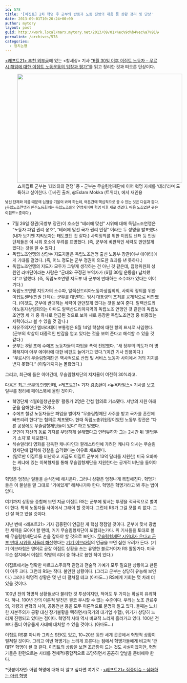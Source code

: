 ```yaml
---
id: 578
title: '[이집트] 2차 혁명 후 군부의 반동과 노동 진영의 대응 등 상황 정리 및 단상'
date: 2013-09-01T10:20:24+00:00
author: mytory
layout: post
guid: http://work.local/marx.mytory.net/2013/09/01/%ec%9d%b4%ec%a7%91%ed%8a%b8-2%ec%b0%a8-%ed%98%81%eb%aa%85-%ed%9b%84-%ea%b5%b0%eb%b6%80%ec%9d%98-%eb%b0%98%eb%8f%99%ea%b3%bc-%eb%85%b8%eb%8f%99-%ec%a7%84%ec%98%81%ec%9d%98-%eb%8c%80%ec%9d%91-%eb%93%b1/
permalink: /archives/578
categories:
  - 정치논평
---
```

<a href="http://wspaper.org/F_recommend-external.php" target="_blank" class="tx-link">&lt;레프트21&gt;</a><a href="http://wspaper.org/F_recommend-external.php" target="_blank" class="tx-link">&nbsp;추천 외부글</a>에 있는 &lt;참세상&gt; 기사 <a href="http://www.newscham.net/news/view.php?board=news&nid=71323" target="_blank" class="tx-link">&#8220;6월 30일 이후 이집트 노동자 &#8211; 무르시 해임에 대한 이집트 노동운동의 입장과 평가&#8221;</a>를 읽고 정리한 것과 떠오른 단상이다.

<p style="text-align: center; clear: none; float: none;">
  <figure style="width: 540px" class="wp-caption aligncenter"><img src="http://work.local/marx.mytory.net/wp-content/uploads/1/cfile30.uf.2313AB345223147A0FE706.jpg" width="540" height="357" filename="left21_0110_19.jpg" filemime="image/jpeg" /><figcaption class="wp-caption-text">△이집트 군부는 ‘테러와의 전쟁’ 중 - 군부는 무슬림형제단에 이어 혁명 자체를 ‘테러’라며 도륙하고 싶어한다. ⓒ사진 출처, @Eslam Mokka (트위터), 에서 재인용</figcaption></figure>
</p>

<span style="font-family: 돋움; font-size: 9pt; line-height: 1.5;">낯선 단체와 이름 때문에 심혈을 기울여 봐야 하는데, 여튼간에 핵심적으로 볼 수 있는 것은 다음과 같다. (독립노조연맹과 민주노동회의는 독립노조들의 연맹체이며 혁명 이후 새로 생겼다. 어용 노조였던 곳은 이집트노총이다.)</span>

<ul style="list-style-type: disc;">
  <li>
    7월 26일 정권(국방부 장관)이 호소한 &#8220;테러에 맞선&#8221; 시위에 대해 독립노조연맹은 &#8220;노동자 파업 권리 옹호&#8221;, &#8220;테러에 맞선 국가 권리 인정&#8221; 이라는 두 성명을 발표했다. (내가 보기엔 지켜보자는 태도였던 것 같다.) 사회정의를 위한 이집트 센터 등 인권 단체들은 이 시위 호소에 우려를 표명했다. (즉, 군부에 비판적인 세력도 만만찮게 있다는 것을 알 수 있다.)
  </li>
  <li>
    독립노조연맹의 상당수 지도자들은 독립노조연맹 출신 노동부 장관(아부 에이타)에게 기대를 걸었다. (즉, 어느 정도는 군부 정권이 의도한 효과를 낸 듯하다.)
  </li>
  <li>
    독립노조연맹의 지도자 모두가 그렇게 생각하는&nbsp;건 아닌 것 같은데, 집행위원회 성원인 라마단이라는 사람은 “군대와 구정권 부역자가 (6월 30일 운동을) 납치했다”고 말했다. (즉, 독립노조연맹 지도부 내 군부에 반대하는 소수파가 있다는 이야기다.)
  </li>
  <li>
    독립노조연맹 지도자의 소수파, 알렉산드리아노동자상임회의, 사회적 정의를 위한 이집트센터(인권 단체)는 군부를 대변하는 임시 대통령의 조처를 공개적으로 비판했다. (이것도, 군부에 반대하는 세력이 만만찮게 있다는 것을 보여 준다. 알렉산드리아노동자상임회의는 아마도 알렉산드리아지역의 독립노조 연맹인 것 같은데 독립노조연맹 세 개 중 하나로 언급된 것으로 보아 새로 등장한 독립노조연맹 중 비중있는 세력이라고 볼 수 있을 것 같다.)
  </li>
  <li>
    자유주의자인 엘바라데이 부통령은 8월 14일 학살에 대한 항의 표시로 사임했다. (군부의 학살이 대중적인 반감을 얻고 있다는 것을 보여 준다고 해석할 수 있을 것 같다.)
  </li>
  <li>
    군부는 8월 초에 수에즈 노동자들의 파업을 폭력 진압했다. &#8220;새 정부의 의도가 더 명확해지며 아부 에이타에 대한 비판도 늘어가고 있다.&#8221;(이건 기사 인용이다.)
  </li>
  <li>
    &#8220;무르시의 무슬림형제단은 역사적으로 산업 및 서비스 노동자 사이에서 거의 지지를 받지 못했다.&#8221; (이렇게까지는 몰랐었다.)
  </li>
</ul>

그리고, 최근에 들은 이야긴데, 무슬림형제단의 지지율이 여전히 30%라고.&nbsp;

다음은 <a href="https://www.facebook.com/permalink.php?story_fbid=464892113618354&id=100002927080179" target="_blank" class="tx-link">최근 군부의 만행</a>인데,&nbsp;&lt;레프트21&gt; 기자 <a href="http://wspaper.org/cse.php?keyword=%EA%B9%80%EC%A2%85%ED%99%98" target="_blank" class="tx-link">김종환</a>이 &lt;뉴욕타임스&gt; 기사를 보고 일부를 정리해 페이스북에 올린 것이다.

<ul style="list-style-type: disc;">
  <li>
    혁명단체 &#8216;4월6일청년운동&#8217; 활동가 2명은 간첩 혐의로 기소됐다. 서방의 지원 아래 군을 음해한다는 것이다.
  </li>
  <li>
    수에즈 철강 노동자들은 파업을 벌이자 &#8220;무슬림형제단 사주를 받고 국가를 혼란에 빠뜨리려 한다&#8221;는 혐의로 체포됐다. 한때 독립노총위원장이었던 노동부 장관은 &#8220;다른 공장에도 무슬림형제단들이 있다&#8221; 하고 말했다.
  </li>
  <li>
    군인이 자신의 동료 기자를 부당하게 살해했다고 인터뷰하자 그는 2시간 뒤 &#8216;불법무기 소지&#8217;로 체포됐다.
  </li>
  <li>
    섹슈얼리티 영화를 감독한 캐나다인과 팔레스타인에 가려던 캐나다 의사는 무슬림형제단에 협력해 경찰을 습격했다는 이유로 체포됐다.&nbsp;
  </li>
  <li>
    (말로만 이집트를 비난하고 지금도 이집트 군부에 13억 달러를 지원한) 미국 오바마는 케냐에 있는 이복형제를 통해 무슬림형제단을 지원한다는 공개적 비난을 들어야 했다.
  </li>
</ul>

혁명은 엄청난 일들을 순식간에 해치운다. 그러니 상황은 엄청나게 복잡해진다. 혁명가들은 이 물살을 말 그대로 &#8220;기예있게&#8221; 헤쳐나가야 한다. 혁명은 혁명가라고 봐 주는 법이 없다.

여기까지 상황을 종합해 보면 지금 이집트 RS는 군부에 맞서는 투쟁을 적극적으로 벌여야 한다. 특히 노동자들 사이에서 그래야 할 것이다. 그런데 RS가 그걸 모를 리 없다. 그건 잘 하고 있을 것이다.

지난 번에 &lt;레프트21&gt; 기자 김종환이 언급한 게 핵심 쟁점일 것이다. 군부에 맞서 광범한 세력을 모아야 할 텐데, 거기 무슬림형제단이 포함되는가다. 위 기사들을 토대로 볼 때 무슬림형제단과도 손을 잡아야 할 것으로 보인다. <a href="https://www.facebook.com/permalink.php?story_fbid=463500860424146&id=100002927080179" target="_blank" class="tx-link">무슬림형제단 시위대가 온다고 군부 반대 시위를 서둘러 해산</a>했다는 <a href="http://en.wikipedia.org/wiki/Gihan_Ibrahim" target="_blank" class="tx-link">기기 이브라힘</a>의 언급을 보면 심한 우려가 든다. (기기 이브라힘은 영어로 곧잘 이집트 상황을 쓰는 유명한 블로거이자 RS 활동가다. 미국 무슨 잡지에서 이집트 혁명의 리더 중 하나로 꼽힌 적이 있다.)

이집트에서는 명확한 마르크스주의적 관점과 전술적 기예가 모두 필요한 상황이고 판돈이 아주 크다. 그런데 RS는 작다. 불안한 상황이다. (그리고 군부는 상당히 유능해 보인다.) 그러나 혁명적 상황은 몇 년 더 펼쳐질 테고 (아마도&#8230;) RS에게 기회는 몇 차례 더 있을 것이다.

100년 전의 혁명적 상황들보다 불리한 것 투성이지만, 적어도 두 가지는 확실히 유리하다. 하나. 100년 간의 이론적 발전은 결코 무시할 수 없는 수준이다. 우리는 노조 관료주의, 개량과 변혁의 차이, 공동전선 등을 모두 이론적으로 분명히 알고 있다. 둘째는 노쇠한 자본주의가 공황 대신 장기불황을 택하면서(국가의 대기업 수혈), 위기가 상당히 느리게 진행되고 있다는 점이다. 혁명적 사태 역시 비교적 느리게 흘러가고 있다. 100년 전보다 좀더 여유롭게 사태에 대처할 수 있을 것이다. (아마도&#8230;)

이집트 RS뿐 아니라 그리스 SEK도 있고, 10~20년 동안 세계 곳곳에서 혁명적 상황이 펼쳐질 것이다. 그리고 이번 혁명기는 느리게 흐른다는 점에서 혁명가들에게 비교적 &#8216;관대한&#8217; 혁명이 될 것 같다. 이집트의 상황을 보면 조급함이 드는 것도 사실이겠지만, 혁명가들은 한편으로는 사태를 전체적/종합적으로 조망하면서 꼼꼼히 앞날을 준비해야 한다.

*덧붙이자면: 아랍 혁명에 대해 더 알고 싶다면&nbsp;여기로 : <a href="http://wspaper.org/6_issue.php?issue_no=87" target="_blank" class="tx-link">&lt;레프트21&gt; 집중이슈 &#8211; 심화하는 아랍 혁명</a>